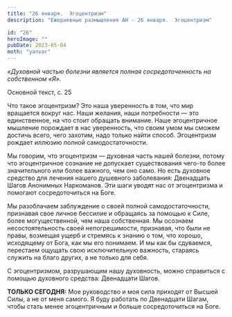 ```yaml
---
title: "26 января.  Эгоцентризм"
description: "Ежедневные размышления АН - 26 января.  Эгоцентризм"

id: "26"
heroImage: ""
pubDate: 2023-05-04
moth: "yanvar"
---
```


_«Духовной частью болезни является полная сосредоточенность на собственном
«Я»._

Основной текст, с. 25

Что такое эгоцентризм? Это наша уверенность в том, что мир вращается вокруг
нас. Наши желания, наши потребности — это единственное, на что стоит обращать
внимание. Наше эгоцентричное мышление порождает в нас уверенность, что своим
умом мы сможем достичь всего, чего захотим, надо только найти способ.
Эгоцентризм рождает иллюзию полной самодостаточности.

Мы говорим, что эгоцентризм — духовная часть нашей болезни, потому что
эгоцентричное сознание не допускает существования чего-то более значительного
или более важного, чем оно само. Но есть духовное средство для лечения нашего
душевного заболевания: Двенадцать Шагов Анонимных Наркоманов. Эти шаги уводят
нас от эгоцентризма и помогают сосредоточиться на Боге.

Мы разоблачаем заблуждение о своей полной самодостаточности, признавая свое
личное бессилие и обращаясь за помощью к Силе, более могущественной, чем наша
собственная. Мы осознаем несостоятельность своей непогрешимости, признавая,
что были не правы, возмещая ущерб и стремясь к знанию о том, что хорошо,
исходящему от Бога, как мы его понимаем. И мы как бы сдуваемся, перестаем
ощущать свою исключительную важность, стараясь служить на благо других, а не
только для себя.

С эгоцентризмом, разрушающим нашу духовность, можно справиться с помощью
духовного средства: Двенадцати Шагов.

**ТОЛЬКО СЕГОДНЯ:** Мое руководство и моя сила приходят от Высшей Силы, а не
от меня самого. Я буду работать по Двенадцати Шагам, чтобы стать менее
эгоцентричным и больше сосредоточиться на Боге.
